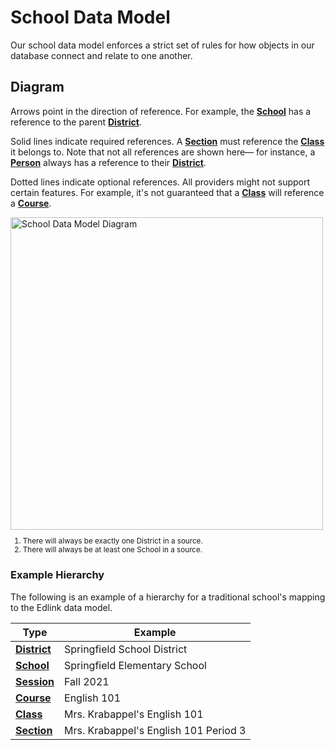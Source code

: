 # School Data Model

Our school data model enforces a strict set of rules for how objects in our database connect and relate to one another.

## Diagram

Arrows point in the direction of reference. For example, the **[School](../../api/v2.0/models/external/school)** has a reference to the parent **[District](../../api/v2.0/models/external/district)**.

Solid lines indicate required references. A **[Section](../../api/v2.0/models/external/section)** must reference the **[Class](../../api/v2.0/models/external/class)** it belongs to. Note that not all references are shown here— for instance, a **[Person](../../api/v2.0/models/external/person)** always has a reference to their **[District](../../api/v2.0/models/external/district)**.

Dotted lines indicate optional references. All providers might not support certain features. For example, it's not guaranteed that a **[Class](../../api/v2.0/models/external/class)** will reference a **[Course](../../api/v2.0/models/external/course)**.

<img class="block" src="https://edlink.github.io/docs/media/school-data-model.png" width="500" alt="School Data Model Diagram" />

<sup>
<ol>
<li>There will always be exactly one District in a source.</li>
<li>There will always be at least one School in a source.</li>
</ol>
</sup>

### Example Hierarchy
The following is an example of a hierarchy for a traditional school's mapping to the Edlink data model.

| Type | Example |
| --- | --- |
| **[District](../../api/v2.0/models/external/district)** | Springfield School District |
| **[School](../../api/v2.0/models/external/school)** | Springfield Elementary School |
| **[Session](../../api/v2.0/models/external/session)** | Fall 2021 |
| **[Course](../../api/v2.0/models/external/course)** | English 101 |
| **[Class](../../api/v2.0/models/external/class)** | Mrs. Krabappel's English 101 |
| **[Section](../../api/v2.0/models/external/section)** | Mrs. Krabappel's English 101 Period 3 |
